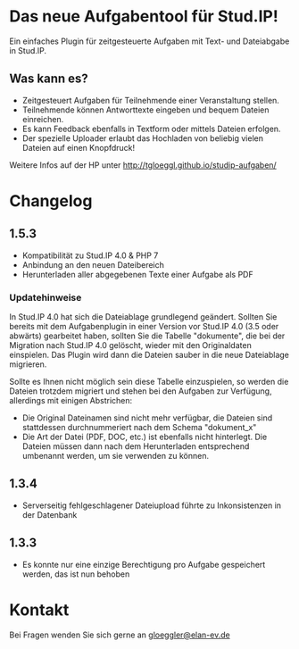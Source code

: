 # Das neue Aufgabentool für Stud.IP!

Ein einfaches Plugin für zeitgesteuerte Aufgaben mit Text- und Dateiabgabe in Stud.IP.

## Was kann es?

* Zeitgesteuert Aufgaben für Teilnehmende einer Veranstaltung stellen.
* Teilnehmende können Antworttexte eingeben und bequem Dateien einreichen.
* Es kann Feedback ebenfalls in Textform oder mittels Dateien erfolgen.
* Der spezielle Uploader erlaubt das Hochladen von beliebig vielen Dateien auf einen Knopfdruck!

Weitere Infos auf der HP unter http://tgloeggl.github.io/studip-aufgaben/

# Changelog
## 1.5.3
* Kompatibilität zu Stud.IP 4.0 & PHP 7
* Anbindung an den neuen Dateibereich
* Herunterladen aller abgegebenen Texte einer Aufgabe als PDF

### Updatehinweise

In Stud.IP 4.0 hat sich die Dateiablage grundlegend geändert. Sollten Sie bereits mit dem Aufgabenplugin in einer Version vor Stud.IP 4.0 (3.5 oder abwärts) gearbeitet haben, sollten Sie die Tabelle "dokumente", die bei der Migration nach Stud.IP 4.0 gelöscht, wieder mit den Originaldaten einspielen. Das Plugin wird dann die Dateien sauber in die neue Dateiablage migrieren.

Sollte es Ihnen nicht möglich sein diese Tabelle einzuspielen, so werden die Dateien trotzdem migriert und stehen bei den Aufgaben zur Verfügung, allerdings mit einigen Abstrichen:
* Die Original Dateinamen sind nicht mehr verfügbar, die Dateien sind stattdessen durchnummeriert nach dem Schema "dokument_x"
* Die Art der Datei (PDF, DOC, etc.) ist ebenfalls nicht hinterlegt. Die Dateien müssen dann nach dem Herunterladen entsprechend umbenannt werden, um sie verwenden zu können.

## 1.3.4
* Serverseitig fehlgeschlagener Dateiupload führte zu Inkonsistenzen in der Datenbank

## 1.3.3
* Es konnte nur eine einzige Berechtigung pro Aufgabe gespeichert werden, das ist nun behoben

# Kontakt

Bei Fragen wenden Sie sich gerne an gloeggler@elan-ev.de

